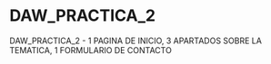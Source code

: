 # DAW_PRACTICA_2
DAW_PRACTICA_2 - 1 PAGINA DE INICIO, 3 APARTADOS SOBRE LA TEMATICA, 1 FORMULARIO DE CONTACTO
